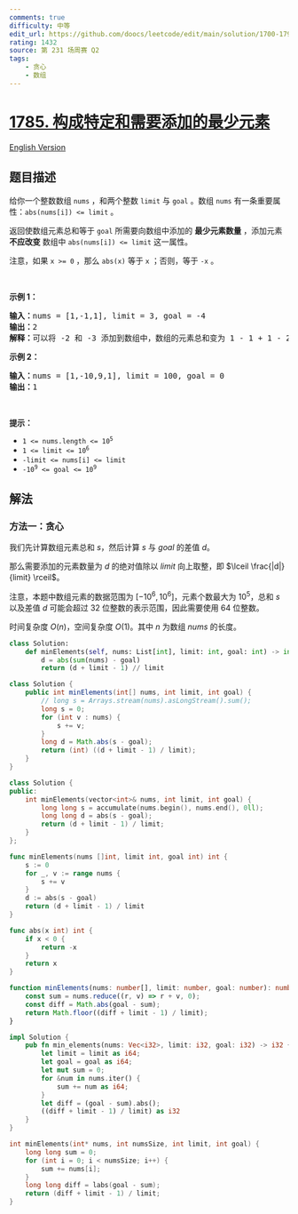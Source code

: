 ```yaml
---
comments: true
difficulty: 中等
edit_url: https://github.com/doocs/leetcode/edit/main/solution/1700-1799/1785.Minimum%20Elements%20to%20Add%20to%20Form%20a%20Given%20Sum/README.md
rating: 1432
source: 第 231 场周赛 Q2
tags:
    - 贪心
    - 数组
---
```


# [1785. 构成特定和需要添加的最少元素](https://leetcode.cn/problems/minimum-elements-to-add-to-form-a-given-sum)

[English Version](/solution/1700-1799/1785.Minimum%20Elements%20to%20Add%20to%20Form%20a%20Given%20Sum/README_EN.md)

## 题目描述

<!-- 这里写题目描述 -->

<p>给你一个整数数组 <code>nums</code> ，和两个整数 <code>limit</code> 与 <code>goal</code> 。数组 <code>nums</code> 有一条重要属性：<code>abs(nums[i]) <= limit</code> 。</p>

<p>返回使数组元素总和等于 <code>goal</code> 所需要向数组中添加的 <strong>最少元素数量</strong> ，添加元素 <strong>不应改变</strong> 数组中 <code>abs(nums[i]) <= limit</code> 这一属性。</p>

<p>注意，如果 <code>x >= 0</code> ，那么 <code>abs(x)</code> 等于 <code>x</code> ；否则，等于 <code>-x</code> 。</p>

<p> </p>

<p><strong>示例 1：</strong></p>

<pre>
<strong>输入：</strong>nums = [1,-1,1], limit = 3, goal = -4
<strong>输出：</strong>2
<strong>解释：</strong>可以将 -2 和 -3 添加到数组中，数组的元素总和变为 1 - 1 + 1 - 2 - 3 = -4 。
</pre>

<p><strong>示例 2：</strong></p>

<pre>
<strong>输入：</strong>nums = [1,-10,9,1], limit = 100, goal = 0
<strong>输出：</strong>1
</pre>

<p> </p>

<p><strong>提示：</strong></p>

<ul>
	<li><code>1 <= nums.length <= 10<sup>5</sup></code></li>
	<li><code>1 <= limit <= 10<sup>6</sup></code></li>
	<li><code>-limit <= nums[i] <= limit</code></li>
	<li><code>-10<sup>9</sup> <= goal <= 10<sup>9</sup></code></li>
</ul>

## 解法

### 方法一：贪心

我们先计算数组元素总和 $s$，然后计算 $s$ 与 $goal$ 的差值 $d$。

那么需要添加的元素数量为 $d$ 的绝对值除以 $limit$ 向上取整，即 $\lceil \frac{|d|}{limit} \rceil$。

注意，本题中数组元素的数据范围为 $[-10^6, 10^6]$，元素个数最大为 $10^5$，总和 $s$ 以及差值 $d$ 可能会超过 $32$ 位整数的表示范围，因此需要使用 $64$ 位整数。

时间复杂度 $O(n)$，空间复杂度 $O(1)$。其中 $n$ 为数组 $nums$ 的长度。

<!-- tabs:start -->

```python
class Solution:
    def minElements(self, nums: List[int], limit: int, goal: int) -> int:
        d = abs(sum(nums) - goal)
        return (d + limit - 1) // limit
```

```java
class Solution {
    public int minElements(int[] nums, int limit, int goal) {
        // long s = Arrays.stream(nums).asLongStream().sum();
        long s = 0;
        for (int v : nums) {
            s += v;
        }
        long d = Math.abs(s - goal);
        return (int) ((d + limit - 1) / limit);
    }
}
```

```cpp
class Solution {
public:
    int minElements(vector<int>& nums, int limit, int goal) {
        long long s = accumulate(nums.begin(), nums.end(), 0ll);
        long long d = abs(s - goal);
        return (d + limit - 1) / limit;
    }
};
```

```go
func minElements(nums []int, limit int, goal int) int {
	s := 0
	for _, v := range nums {
		s += v
	}
	d := abs(s - goal)
	return (d + limit - 1) / limit
}

func abs(x int) int {
	if x < 0 {
		return -x
	}
	return x
}
```

```ts
function minElements(nums: number[], limit: number, goal: number): number {
    const sum = nums.reduce((r, v) => r + v, 0);
    const diff = Math.abs(goal - sum);
    return Math.floor((diff + limit - 1) / limit);
}
```

```rust
impl Solution {
    pub fn min_elements(nums: Vec<i32>, limit: i32, goal: i32) -> i32 {
        let limit = limit as i64;
        let goal = goal as i64;
        let mut sum = 0;
        for &num in nums.iter() {
            sum += num as i64;
        }
        let diff = (goal - sum).abs();
        ((diff + limit - 1) / limit) as i32
    }
}
```

```c
int minElements(int* nums, int numsSize, int limit, int goal) {
    long long sum = 0;
    for (int i = 0; i < numsSize; i++) {
        sum += nums[i];
    }
    long long diff = labs(goal - sum);
    return (diff + limit - 1) / limit;
}
```

<!-- tabs:end -->

<!-- end -->
